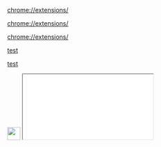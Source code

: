[chrome://extensions/](chrome://extensions/)

[chrome://extensions/](http://extensions/)

[chrome://extensions/](tcp://extensions/)

<a href="chrome://extensions/"> test </a>

<a href="http://extensions/"> test </a>

<img src="./icon128.png" height="30">

<iframe src="./moment-t.html"></iframe>
